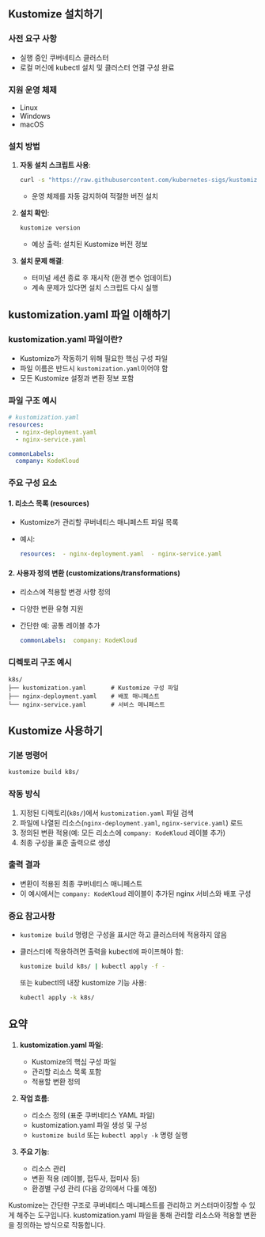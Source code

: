 ## Kustomize 설치하기

### 사전 요구 사항

- 실행 중인 쿠버네티스 클러스터
- 로컬 머신에 kubectl 설치 및 클러스터 연결 구성 완료

### 지원 운영 체제

- Linux
- Windows
- macOS

### 설치 방법

1. **자동 설치 스크립트 사용**:
    
    ```bash
    curl -s "https://raw.githubusercontent.com/kubernetes-sigs/kustomize/master/hack/install_kustomize.sh" | bash
    ```
    
    - 운영 체제를 자동 감지하여 적절한 버전 설치

2. **설치 확인**:
    
    ```bash
    kustomize version
    ```
    
    - 예상 출력: 설치된 Kustomize 버전 정보

3. **설치 문제 해결**:
    
    - 터미널 세션 종료 후 재시작 (환경 변수 업데이트)
    - 계속 문제가 있다면 설치 스크립트 다시 실행

## kustomization.yaml 파일 이해하기

### kustomization.yaml 파일이란?

- Kustomize가 작동하기 위해 필요한 핵심 구성 파일
- 파일 이름은 반드시 `kustomization.yaml`이어야 함
- 모든 Kustomize 설정과 변환 정보 포함

### 파일 구조 예시

```yaml
# kustomization.yaml
resources:
  - nginx-deployment.yaml
  - nginx-service.yaml

commonLabels:
  company: KodeKloud
```

### 주요 구성 요소

#### 1. 리소스 목록 (resources)

- Kustomize가 관리할 쿠버네티스 매니페스트 파일 목록
- 예시:
    
    ```yaml
    resources:  - nginx-deployment.yaml  - nginx-service.yaml
    ```
    

#### 2. 사용자 정의 변환 (customizations/transformations)

- 리소스에 적용할 변경 사항 정의
- 다양한 변환 유형 지원
- 간단한 예: 공통 레이블 추가
    
    ```yaml
    commonLabels:  company: KodeKloud
    ```
    

### 디렉토리 구조 예시

```
k8s/
├── kustomization.yaml       # Kustomize 구성 파일
├── nginx-deployment.yaml    # 배포 매니페스트
└── nginx-service.yaml       # 서비스 매니페스트
```

## Kustomize 사용하기

### 기본 명령어

```bash
kustomize build k8s/
```

### 작동 방식

1. 지정된 디렉토리(`k8s/`)에서 `kustomization.yaml` 파일 검색
2. 파일에 나열된 리소스(`nginx-deployment.yaml`, `nginx-service.yaml`) 로드
3. 정의된 변환 적용(예: 모든 리소스에 `company: KodeKloud` 레이블 추가)
4. 최종 구성을 표준 출력으로 생성

### 출력 결과

- 변환이 적용된 최종 쿠버네티스 매니페스트
- 이 예시에서는 `company: KodeKloud` 레이블이 추가된 nginx 서비스와 배포 구성

### 중요 참고사항

- `kustomize build` 명령은 구성을 표시만 하고 클러스터에 적용하지 않음
- 클러스터에 적용하려면 출력을 kubectl에 파이프해야 함:
    
    ```bash
    kustomize build k8s/ | kubectl apply -f -
    ```
    
    또는 kubectl의 내장 kustomize 기능 사용:
    
    ```bash
    kubectl apply -k k8s/
    ```
    

## 요약

1. **kustomization.yaml 파일**:
    - Kustomize의 핵심 구성 파일
    - 관리할 리소스 목록 포함
    - 적용할 변환 정의

2. **작업 흐름**:
    - 리소스 정의 (표준 쿠버네티스 YAML 파일)
    - kustomization.yaml 파일 생성 및 구성
    - `kustomize build` 또는 `kubectl apply -k` 명령 실행

3. **주요 기능**:
    - 리소스 관리
    - 변환 적용 (레이블, 접두사, 접미사 등)
    - 환경별 구성 관리 (다음 강의에서 다룰 예정)

Kustomize는 간단한 구조로 쿠버네티스 매니페스트를 관리하고 커스터마이징할 수 있게 해주는 도구입니다. kustomization.yaml 파일을 통해 관리할 리소스와 적용할 변환을 정의하는 방식으로 작동합니다.